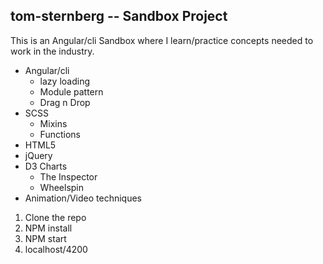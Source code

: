 ## tom-sternberg -- Sandbox Project

This is an Angular/cli Sandbox where I learn/practice concepts needed to work in the industry.

+ Angular/cli
  - lazy loading
  - Module pattern
  - Drag n Drop
+ SCSS
  - Mixins
  - Functions
+ HTML5
+ jQuery
+ D3 Charts
  - The Inspector
  - Wheelspin
+ Animation/Video techniques

1. Clone the repo
2. NPM install
3. NPM start
4. localhost/4200


